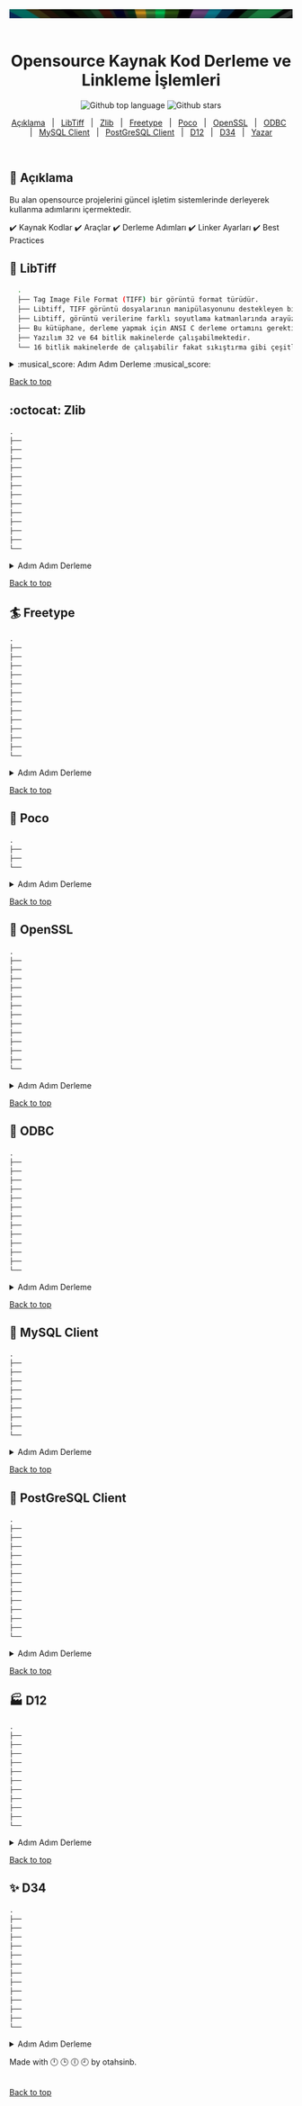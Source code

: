
<div class="cat" id="top"> 
  <img src="./img_s.png" alt="cizgimmm">
  &#xa0;
</div>
<h1 align="center">Opensource Kaynak Kod Derleme ve Linkleme İşlemleri</h1>

<p align="center">
  <img alt="Github top language" src="https://img.shields.io/github/languages/top/otahsinb/BUILDING-OPENSOURCECODE">
  <img alt="Github stars" src="https://img.shields.io/github/stars/otahsinb/BUILDING-OPENSOURCECODE" />
</p>


<p align="center">
  <a href="#dart-açıklama">Açıklama</a> &#xa0; | &#xa0; 
  <a href="#sparkler-libtiff">LibTiff</a> &#xa0; | &#xa0;
  <a href="#octocat-zlib">Zlib</a> &#xa0; | &#xa0;
  <a href="#surfer-freetype">Freetype</a> &#xa0; | &#xa0;
  <a href="#dizzy-poco">Poco</a> &#xa0; | &#xa0;
  <a href="#art-openssl">OpenSSL</a> &#xa0; | &#xa0;
  <a href="#twisted_rightwards_arrows-odbc">ODBC</a> &#xa0; | &#xa0;
  <a href="#fish_cake-mysql-client">MySQL Client</a> &#xa0; | &#xa0;
  <a href="#dvd-postgresql-client">PostGreSQL Client</a> &#xa0; | &#xa0;
  <a href="#factory-d12">D12</a> &#xa0; | &#xa0;
  <a href="#sparkles-d34">D34</a> &#xa0; | &#xa0;
  <a href="https://github.com/otahsinb" target="_blank">Yazar</a>
</p>

<br>

## :dart: Açıklama ##

 Bu alan opensource projelerini güncel işletim sistemlerinde derleyerek kullanma adımlarını içermektedir.
 
:heavy_check_mark: Kaynak Kodlar :heavy_check_mark: Araçlar :heavy_check_mark: Derleme Adımları :heavy_check_mark: Linker Ayarları :heavy_check_mark: Best Practices

## :sparkler: LibTiff ##
 
  ```sh
    .
    ├── Tag Image File Format (TIFF) bir görüntü format türüdür.
    ├── Libtiff, TIFF görüntü dosyalarının manipülasyonunu destekleyen bir C fonksiyonları kümesidir (bir kütüphanedir).
    ├── Libtiff, görüntü verilerine farklı soyutlama katmanlarında arayüzler sağlar. 
    ├── Bu kütüphane, derleme yapmak için ANSI C derleme ortamını gerektirir ve kullanım için de bir ANSI C ortamını varsayar.
    ├── Yazılım 32 ve 64 bitlik makinelerde çalışabilmektedir.
    └── 16 bitlik makinelerde de çalışabilir fakat sıkıştırma gibi çeşitli yetenekler kısıtlanmış olacaktır.
  
  ```

<details>
  <summary> :musical_score: Adım Adım Derleme :musical_score: </summary> <br />
   
  |:musical_score:|   Linkten (http://www.libtiff.org/) Kaynak Kodları İndiriniz...🡓🡓🡓    |
  | ------- | --- |
  
  |:musical_score:|   Microsoft Visual C++ 2022 kurulumunu yapınız.    |
  | ------- | --- |
  
  |:musical_score:|   Zip veya Tar.gz olarak indirilen LibTiff dosyası WinRar benzeri bir yardımcı program ile açılarak extract ediniz. |
  | ------- | --- |
  
  |:musical_score:|   İndirilen dosyanın alanında gelinir ve MSVC++ aracı sağ tık menüsünden açılır. |
  | ------- | --- |
  | :musical_score: | Bu işlem yapıldıktan sonra .vs isimli dosya bu alanda (..\tiff-4.5.0) açılacaktır. |
  
  |:musical_score:|   MSVC++ın Developer Command Prompt alanı açılır ve aşağıdaki komutlar sırası ile çağrılır.🡓🡓🡓 |
  | ------- | --- |
  |         |  :arrow_forward: ``` mkdir buildx86 ``` |
  |         |  :arrow_forward:  ``` cd buildx86 ``` |
  |         |  :arrow_forward:  ``` cmake .. ``` |
  |         |  :arrow_forward:  ``` cmake --build . --config Release ``` |
  
  |:musical_score:|   Yukarıdaki yapı ile build tree oluşturulacaktır. buildx86\libtiff\Debug alanında *.lib ve *.dll dosyaları elde edilir. |
  | ------- | --- |
  |:musical_score:|  ..\tiff-4.5.0\demo alanına lib ve include isimli klasör açınız. |
  |:musical_score:|  buildx86\libtiff\Debug dosyalar kopyalanarak lib klasörünün içine kopyalayınız.|
  |:musical_score:|  ..\tiff-4.5.0\libtiff içindeki dosyaları kopyalanarak include klasörünün içine kopyalayınız.|
 |:musical_score:|  ..\tiff-4.5.0\out\build\x64-Debug\libtiff içindeki tif_config.h ve tiffconf.h isimli dosyaları include klasörünün içine kopyalayınız.|
  |:musical_score:|  Windows geliştirme ortamı için derleme işlemi tamamlanmıştır. |
  
  |:musical_score:|  Programın çalışmasını kontrol etmek için ..\tiff-4.5.0\demo\demo.cxx isimli bir dosya açınız . |
  | ------- | --- |
  |:musical_score:|  Aşağıdaki kodu kopyalarak demo.cxx dosyası içine koyunuz. |
  
  ```c
#include <stdio.h>
#include "tiffio.h"

int main(int argc, const char* argv[])
{
    if (argc < 2) {
        printf("Usage: demo [TIFF file]\n");
        return 0;
    }
    const char* pszImageFile = argv[1];
    TIFF* tif = TIFFOpen(pszImageFile, "r");
    if (tif) {
        uint32 imageWidth, imageLength;
        uint16 compression;
        TIFFGetField(tif, TIFFTAG_IMAGEWIDTH, &imageWidth);
        TIFFGetField(tif, TIFFTAG_IMAGELENGTH, &imageLength);
        TIFFGetField(tif, TIFFTAG_COMPRESSION, &compression);
        printf("imageWidth %d, imageLength %d \n\n", imageWidth, imageLength);
        switch(compression) {
            case COMPRESSION_LZW:
                printf("COMPRESSION_LZW \n\n");
                break;
            case COMPRESSION_OJPEG:
                printf("COMPRESSION_OJPEG \n\n");
                break;
            case COMPRESSION_JPEG:
                printf("COMPRESSION_JPEG \n\n");
                break;
        }
        TIFFClose(tif);
    }
    return 0;
}
  ```
                 
  |:musical_score:|  Yukarıdaki kodun derlendiğini kontrol etmek için ..\tiff-4.5.0\demo\CMakeLists.txt isimli bir dosya açınız . |
  | ------- | --- |
  |:musical_score:|  Aşağıdaki kodu kopyalarak CMakeLists.txt dosyası içine koyunuz. |


  ```c
  cmake_minimum_required (VERSION 2.6)
  project (demo)
  MESSAGE( STATUS "PROJECT_NAME: " ${PROJECT_NAME} )
                 
  link_directories("${PROJECT_SOURCE_DIR}/lib") 
  include_directories("${PROJECT_SOURCE_DIR}/include/")
                 
  # Add the executable
  add_executable(demo demo.cxx)
  target_link_libraries (demo "tiff")
  add_custom_command(TARGET demo POST_BUILD 
          COMMAND ${CMAKE_COMMAND} -E copy_if_different
          "${PROJECT_SOURCE_DIR}/lib/tiff.dll"              
          $<TARGET_FILE_DIR:demo>)
  ```
  
  
  |:musical_score:|   Aşağıdaki komutları sıra ile Developer Command Prompta giriniz. |
  | ------- | --- |
  |         |  :arrow_forward: ``` mkdir build ``` |
  |         |  :arrow_forward: ``` cd build ``` |
  |         |  :arrow_forward:  ``` cmake .. ``` |
  |         |  :arrow_forward:  ``` cmake --build . ``` |

  
  |:musical_score:|   demo.exe dosyasının olduğu klasör yolu gösterilerek aşağıdaki komutu örnek tif görüntülerinde deneyiniz.  |
  | ------- | --- |
  |        |  :arrow_forward:   ``` D:\tiff-4.5.0\demo\build\Debug\demo.exe D:\tiff-4.5.0\demo\with_color_table.tif ``` |
  | Çıktı: |  imageWidth 162, imageLength 150 |
  |        |  :arrow_forward:  ``` D:\tiff-4.5.0\demo\build\Debug\demo.exe D:\tiff-4.5.0\demo\rgb_with_mask.tif ``` |
   | Çıktı: | ![rgb_with_mask tif](./img/result_rgb_with_mask.tif.JPG)   |
   |:musical_score:|   Projenizin external alanına lib ve include klasörlerini eklediğinizde kullanıma hazırdır.  |
         
</details>


<a href="#top">Back to top</a>

## :octocat: Zlib ##

    .
    ├── 
    ├── 
    ├── 
    ├── 
    ├── 
    ├── 
    ├── 
    ├── 
    ├── 
    ├── 
    ├── 
    ├── 
    └── 


<details>
  
  <summary> Adım Adım Derleme </summary> <br />
  
  :musical_score: Kaynak Kodları (Aşağıdaki Linkten Kaynak Kodları İndiriniz...🡓🡓🡓)
  ```sh
  https://hackingcpp.com/cpp/cheat_sheets.html
  ```
  
</details>


<a href="#top">Back to top</a>

## :surfer: Freetype ##

    .
    ├── 
    ├── 
    ├── 
    ├── 
    ├── 
    ├── 
    ├── 
    ├── 
    ├── 
    ├── 
    ├── 
    ├── 
    └── 


<details>
  
  <summary> Adım Adım Derleme </summary> <br />
  
  :musical_score: Kaynak Kodları (Aşağıdaki Linkten Kaynak Kodları İndiriniz...🡓🡓🡓)
  ```sh
  https://hackingcpp.com/cpp/cheat_sheets.html
  ```
  
</details>


<a href="#top">Back to top</a>

## :dizzy: Poco ##

    .
    ├── 
    ├── 
    └── 


<details>
  
  <summary> Adım Adım Derleme </summary> <br />
  
  :musical_score: Kaynak Kodları (Aşağıdaki Linkten Kaynak Kodları İndiriniz...🡓🡓🡓)
  ```sh
  https://hackingcpp.com/cpp/cheat_sheets.html
  ```
  
</details>

<a href="#top">Back to top</a>

## :art: OpenSSL ##

    .
    ├── 
    ├── 
    ├── 
    ├── 
    ├── 
    ├── 
    ├── 
    ├── 
    ├── 
    ├── 
    ├── 
    ├── 
    └── 


<details>
  
  <summary> Adım Adım Derleme </summary> <br />
  
  :musical_score: Kaynak Kodları (Aşağıdaki Linkten Kaynak Kodları İndiriniz...🡓🡓🡓)
  ```sh
  https://hackingcpp.com/cpp/cheat_sheets.html
  ```
  
</details>


<a href="#top">Back to top</a>


## :twisted_rightwards_arrows: ODBC ##

    .
    ├── 
    ├── 
    ├── 
    ├── 
    ├── 
    ├── 
    ├── 
    ├── 
    ├── 
    ├── 
    ├── 
    ├── 
    └── 



<details>
  
  <summary> Adım Adım Derleme </summary> <br />
  
  :musical_score: Kaynak Kodları (Aşağıdaki Linkten Kaynak Kodları İndiriniz...🡓🡓🡓)
  ```sh
  https://hackingcpp.com/cpp/cheat_sheets.html
  ```
  
</details>


<a href="#top">Back to top</a>


## :fish_cake: MySQL Client ##

    .
    ├── 
    ├── 
    ├── 
    ├── 
    ├── 
    ├── 
    ├── 
    ├── 
    └── 
    

<details>
  
  <summary> Adım Adım Derleme </summary> <br />
  
  :musical_score: Kaynak Kodları (Aşağıdaki Linkten Kaynak Kodları İndiriniz...🡓🡓🡓)
  ```sh
  https://hackingcpp.com/cpp/cheat_sheets.html
  ```
  
</details>
  
<a href="#top">Back to top</a>

## :dvd: PostGreSQL Client ##

    .
    ├── 
    ├── 
    ├── 
    ├── 
    ├── 
    ├── 
    ├── 
    ├── 
    ├── 
    ├── 
    ├── 
    ├── 
    └── 


<details>
  
  <summary> Adım Adım Derleme </summary> <br />
  
  :musical_score: Kaynak Kodları (Aşağıdaki Linkten Kaynak Kodları İndiriniz...🡓🡓🡓)
  ```sh
  https://hackingcpp.com/cpp/cheat_sheets.html
  ```
  
</details>


<a href="#top">Back to top</a>

## :factory: D12 ##

    .
    ├── 
    ├── 
    ├── 
    ├── 
    ├── 
    ├── 
    ├── 
    ├── 
    ├── 
    ├── 
    └── 


<details>
  
  <summary> Adım Adım Derleme </summary> <br />
  
  :musical_score: Kaynak Kodları (Aşağıdaki Linkten Kaynak Kodları İndiriniz...🡓🡓🡓)
  ```sh
  https://hackingcpp.com/cpp/cheat_sheets.html
  ```
  
</details>

<a href="#top">Back to top</a>

## :sparkles: D34 ##

    .
    ├── 
    ├── 
    ├── 
    ├── 
    ├── 
    ├── 
    ├── 
    ├── 
    ├── 
    ├── 
    ├── 
    ├── 
    └── 


<details>
  
  <summary> Adım Adım Derleme </summary> <br />
  
  :musical_score: Kaynak Kodları (Aşağıdaki Linkten Kaynak Kodları İndiriniz...🡓🡓🡓)
  ```sh
  https://hackingcpp.com/cpp/cheat_sheets.html
  ```
  
</details>

Made with :clock12: :clock3:  :clock6:  :clock9: by otahsinb.\
&#xa0;

<a href="#top">Back to top</a>
